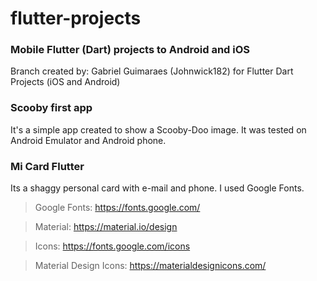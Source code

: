 # flutter-projects

### Mobile Flutter (Dart) projects to Android and iOS

Branch created by: Gabriel Guimaraes (Johnwick182) for Flutter Dart Projects (iOS and Android)

### Scooby first app
It's a simple app created to show a Scooby-Doo image.
It was tested on Android Emulator and Android phone.

### Mi Card Flutter
Its a shaggy personal card with e-mail and phone. I used Google Fonts. 




> Google Fonts: https://fonts.google.com/

> Material: https://material.io/design

> Icons: https://fonts.google.com/icons

> Material Design Icons: https://materialdesignicons.com/
